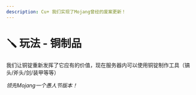 ```yaml
---
description: Cu+ 我们实现了Mojang曾经的废案更新！
---
```


# 🪛 玩法 - 铜制品

我们让铜锭重新发挥了它应有的价值，现在服务器内可以使用铜锭制作工具（镐头/斧头/剑/装甲等等）

_领先Mojang一个愚人节版本！_
